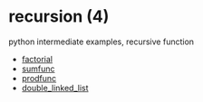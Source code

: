 # recursion (4)
python intermediate examples, recursive function

+ [factorial](factorial.md)
+ [sumfunc](sumfunc.md)
+ [prodfunc](prodfunc.md)
+ [double_linked_list](double_linked_list.md)
